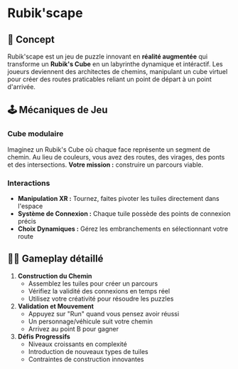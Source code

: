 # Rubik'scape

## 🌟 Concept

Rubik'scape est un jeu de puzzle innovant en **réalité augmentée** qui transforme un **Rubik's Cube** en un labyrinthe dynamique et intéractif. Les joueurs deviennent des architectes de chemins, manipulant un cube virtuel pour créer des routes praticables reliant un point de départ à un point d'arrivée.

## 🕹️ Mécaniques de Jeu

### Cube modulaire

Imaginez un Rubik's Cube où chaque face représente un segment de chemin. Au lieu de couleurs, vous avez des routes, des virages, des ponts et des intersections. **Votre mission :** construire un parcours viable.

### Interactions
- **Manipulation XR :** Tournez, faites pivoter les tuiles directement dans l'espace
- **Système de Connexion :** Chaque tuile possède des points de connexion précis
- **Choix Dynamiques :** Gérez les embranchements en sélectionnant votre route

## 👨‍💻 Gameplay détaillé

1. **Construction du Chemin**
    - Assemblez les tuiles pour créer un parcours
    - Vérifiez la validité des connexions en temps réel
    - Utilisez votre créativité pour résoudre les puzzles
2. **Validation et Mouvement**
    - Appuyez sur "Run" quand vous pensez avoir réussi
    - Un personnage/véhicule suit votre chemin
    - Arrivez au point B pour gagner
3. **Défis Progressifs**
    - Niveaux croissants en complexité
    - Introduction de nouveaux types de tuiles
    - Contraintes de construction innovantes
